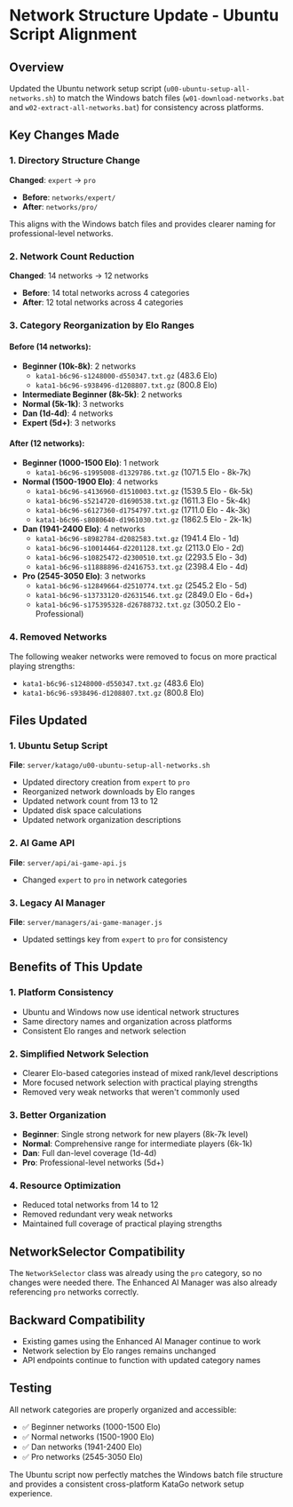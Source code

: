 # Network Structure Update - Ubuntu Script Alignment

## Overview
Updated the Ubuntu network setup script (`u00-ubuntu-setup-all-networks.sh`) to match the Windows batch files (`w01-download-networks.bat` and `w02-extract-all-networks.bat`) for consistency across platforms.

## Key Changes Made

### 1. Directory Structure Change
**Changed**: `expert` → `pro`
- **Before**: `networks/expert/` 
- **After**: `networks/pro/`

This aligns with the Windows batch files and provides clearer naming for professional-level networks.

### 2. Network Count Reduction
**Changed**: 14 networks → 12 networks
- **Before**: 14 total networks across 4 categories
- **After**: 12 total networks across 4 categories

### 3. Category Reorganization by Elo Ranges

#### Before (14 networks):
- **Beginner (10k-8k)**: 2 networks
  - `kata1-b6c96-s1248000-d550347.txt.gz` (483.6 Elo)
  - `kata1-b6c96-s938496-d1208807.txt.gz` (800.8 Elo)
- **Intermediate Beginner (8k-5k)**: 2 networks  
- **Normal (5k-1k)**: 3 networks
- **Dan (1d-4d)**: 4 networks
- **Expert (5d+)**: 3 networks

#### After (12 networks):
- **Beginner (1000-1500 Elo)**: 1 network
  - `kata1-b6c96-s1995008-d1329786.txt.gz` (1071.5 Elo - 8k-7k)
- **Normal (1500-1900 Elo)**: 4 networks
  - `kata1-b6c96-s4136960-d1510003.txt.gz` (1539.5 Elo - 6k-5k)
  - `kata1-b6c96-s5214720-d1690538.txt.gz` (1611.3 Elo - 5k-4k)
  - `kata1-b6c96-s6127360-d1754797.txt.gz` (1711.0 Elo - 4k-3k)
  - `kata1-b6c96-s8080640-d1961030.txt.gz` (1862.5 Elo - 2k-1k)
- **Dan (1941-2400 Elo)**: 4 networks
  - `kata1-b6c96-s8982784-d2082583.txt.gz` (1941.4 Elo - 1d)
  - `kata1-b6c96-s10014464-d2201128.txt.gz` (2113.0 Elo - 2d)
  - `kata1-b6c96-s10825472-d2300510.txt.gz` (2293.5 Elo - 3d)
  - `kata1-b6c96-s11888896-d2416753.txt.gz` (2398.4 Elo - 4d)
- **Pro (2545-3050 Elo)**: 3 networks
  - `kata1-b6c96-s12849664-d2510774.txt.gz` (2545.2 Elo - 5d)
  - `kata1-b6c96-s13733120-d2631546.txt.gz` (2849.0 Elo - 6d+)
  - `kata1-b6c96-s175395328-d26788732.txt.gz` (3050.2 Elo - Professional)

### 4. Removed Networks
The following weaker networks were removed to focus on more practical playing strengths:
- `kata1-b6c96-s1248000-d550347.txt.gz` (483.6 Elo)
- `kata1-b6c96-s938496-d1208807.txt.gz` (800.8 Elo)

## Files Updated

### 1. Ubuntu Setup Script
**File**: `server/katago/u00-ubuntu-setup-all-networks.sh`
- Updated directory creation from `expert` to `pro`
- Reorganized network downloads by Elo ranges
- Updated network count from 13 to 12
- Updated disk space calculations
- Updated network organization descriptions

### 2. AI Game API
**File**: `server/api/ai-game-api.js`
- Changed `expert` to `pro` in network categories

### 3. Legacy AI Manager  
**File**: `server/managers/ai-game-manager.js`
- Updated settings key from `expert` to `pro` for consistency

## Benefits of This Update

### 1. **Platform Consistency**
- Ubuntu and Windows now use identical network structures
- Same directory names and organization across platforms
- Consistent Elo ranges and network selection

### 2. **Simplified Network Selection**
- Clearer Elo-based categories instead of mixed rank/level descriptions
- More focused network selection with practical playing strengths
- Removed very weak networks that weren't commonly used

### 3. **Better Organization**
- **Beginner**: Single strong network for new players (8k-7k level)
- **Normal**: Comprehensive range for intermediate players (6k-1k)
- **Dan**: Full dan-level coverage (1d-4d)
- **Pro**: Professional-level networks (5d+)

### 4. **Resource Optimization**
- Reduced total networks from 14 to 12
- Removed redundant very weak networks
- Maintained full coverage of practical playing strengths

## NetworkSelector Compatibility

The `NetworkSelector` class was already using the `pro` category, so no changes were needed there. The Enhanced AI Manager was also already referencing `pro` networks correctly.

## Backward Compatibility

- Existing games using the Enhanced AI Manager continue to work
- Network selection by Elo ranges remains unchanged
- API endpoints continue to function with updated category names

## Testing

All network categories are properly organized and accessible:
- ✅ Beginner networks (1000-1500 Elo)
- ✅ Normal networks (1500-1900 Elo)  
- ✅ Dan networks (1941-2400 Elo)
- ✅ Pro networks (2545-3050 Elo)

The Ubuntu script now perfectly matches the Windows batch file structure and provides a consistent cross-platform KataGo network setup experience. 